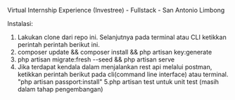 Virtual Internship Experience (Investree) - Fullstack - San Antonio Limbong

Instalasi:
1. Lakukan clone dari repo ini. Selanjutnya pada terminal atau CLI ketikkan perintah perintah berikut ini.
2. composer update && composer install && php artisan key:generate
3. php artisan migrate:fresh --seed && php artisan serve
4. Jika terdapat kendala dalam menjalankan rest api melalui postman, ketikkan perintah berikut pada cli(command line interface) atau terminal. "php artisan passport:install"
5.php artisan test untuk unit test (masih dalam tahap pengembangan)
